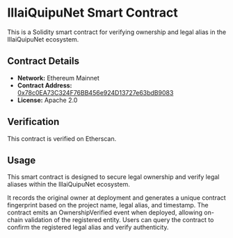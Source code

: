 # IllaiQuipuNet Smart Contract  
This is a Solidity smart contract for verifying ownership and legal alias in the IllaiQuipuNet ecosystem.  

## Contract Details  
- **Network:** Ethereum Mainnet  
- **Contract Address:** [0x78c0EA73C324F76BB456e924D13727e63bdB9083](https://etherscan.io/address/0x78c0EA73C324F76BB456e924D13727e63bdB9083)  
- **License:** Apache 2.0  

## Verification  
This contract is verified on Etherscan.  

## Usage  
This smart contract is designed to secure legal ownership and verify legal aliases within the IllaiQuipuNet ecosystem.

It records the original owner at deployment and generates a unique contract fingerprint based on the project name, legal alias, and timestamp.
The contract emits an OwnershipVerified event when deployed, allowing on-chain validation of the registered entity.
Users can query the contract to confirm the registered legal alias and verify authenticity.  

